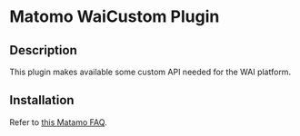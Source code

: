 # Matomo WaiCustom Plugin

## Description

This plugin makes available some custom API needed for the WAI platform.

## Installation

Refer to [this Matamo FAQ](https://matomo.org/faq/plugins/faq_21/).
